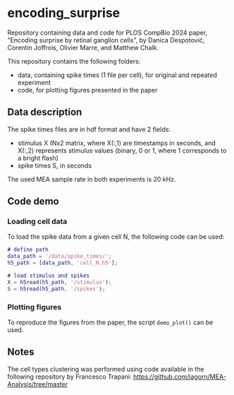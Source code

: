 # encoding_surprise
Repository containing data and code for PLOS CompBio 2024 paper, "Encoding surprise by retinal ganglion cells", by Danica Despotović, Corentin Joffrois, Olivier Marre, and Matthew Chalk.

This repository contains the following folders:
- data, containing spike times (1 file per cell), for original and repeated experiment 
- code, for plotting figures presented in the paper

## Data description

The spike times files are in hdf format and have 2 fields:
- stimulus X (Nx2 matrix, where X(:,1) are timestamps in seconds, and X(:,2) represents stimulus values (binary, 0 or 1, where 1 corresponds to a bright flash)
- spike times S, in seconds

The used MEA sample rate in both experiments is 20 kHz.

## Code demo

### Loading cell data

To load the spike data from a given cell N, the following code can be used:

```MATLAB
# define path
data_path = '/data/spike_times/';
h5_path = [data_path, 'cell_N.h5'];

# load stimulus and spikes
X = h5read(h5_path, '/stimulus');
S = h5read(h5_path, '/spikes');
```

### Plotting figures

To reproduce the figures from the paper, the script ```demo_plot()``` can be used.

## Notes

The cell types clustering was performed using code available in the following repository by Francesco Trapani: https://github.com/jagorn/MEA-Analysis/tree/master



